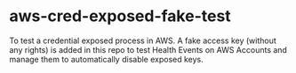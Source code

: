 # aws-cred-exposed-fake-test
To test a credential exposed process in AWS.
A fake access key (without any rights) is added in this repo to test Health Events on AWS Accounts and manage them to automatically disable exposed keys.
